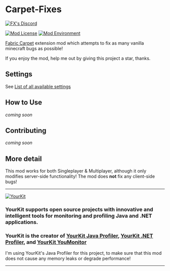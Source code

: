 # Carpet-Fixes

[![FX's Discord](https://img.shields.io/discord/636633673524969483?logo=discord)](https://discord.gg/vurv5pdFpa)

[![Mod License](https://img.shields.io/github/license/fxmorin/carpet-fixes?style=flat-square)](https://github.com/fxmorin/carpet-fixes/blob/master/LICENSE)
[![Mod Environment](https://img.shields.io/badge/Environment-server-blue?style=flat-square)](https://github.com/samolego/carpet-fixes)

[Fabric Carpet](https://github.com/gnembon/fabric-carpet) extension mod which attempts to fix as many vanilla minecraft bugs as possible!

If you enjoy the mod, help me out by giving this project a star, thanks.

## Settings

See [List of all available settings](https://github.com/fxmorin/carpet-fixes/wiki/Available-Settings)

## How to Use
*coming soon*

## Contributing
*coming soon*

## More detail
This mod works for both Singleplayer & Multiplayer, although it only modifies server-side functionality!
The mod does **not** fix any client-side bugs!

---

[![YourKit](https://www.yourkit.com/images/yklogo.png)](https://www.yourkit.com/)

### YourKit supports open source projects with innovative and intelligent tools for monitoring and profiling Java and .NET applications.
### YourKit is the creator of [YourKit Java Profiler](https://www.yourkit.com/java/profiler/), [YourKit .NET Profiler](https://www.yourkit.com/.net/profiler/), and [YourKit YouMonitor](https://www.yourkit.com/youmonitor/)

I'm using YourKit's Java Profiler for this project, to make sure that this mod does not cause any memory leaks or degrade performance!

---

